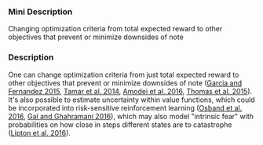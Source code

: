 ### Mini Description

Changing optimization criteria from total expected reward to other objectives that prevent or minimize downsides of note

### Description

One can change optimization criteria from just total expected reward to other objectives that prevent or minimize downsides of note ([Garcia and Fernandez 2015](http://www.jmlr.org/papers/volume16/garcia15a/garcia15a.pdf), [Tamar et al. 2014](http://arxiv.org/abs/1404.3862), [Amodei et al. 2016](http://arxiv.org/abs/1606.06565), [Thomas et al. 2015](http://psthomas.com/papers/Thomas2015.pdf)). It's also possible to estimate uncertainty within value functions, which could be incorporated into risk-sensitive reinforcement learning ([Osband et al. 2016](http://papers.nips.cc/paper/6500-deep-exploration-via-bootstrapped-dqn.pdf), [Gal and Ghahramani 2016](http://jmlr.org/proceedings/papers/v48/gal16-supp.pdf)), which may also model "intrinsic fear" with probabilities on how close in steps different states are to catastrophe ([Lipton et al. 2016](https://arxiv.org/pdf/1611.01211v3)).
